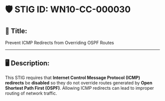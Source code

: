 # 🛡️ STIG ID: WN10-CC-000030

## 📌 Title:
Prevent ICMP Redirects from Overriding OSPF Routes

---

## 🖥️ Description:
This STIG requires that **Internet Control Message Protocol (ICMP) redirects** be **disabled** so they do not override routes generated by **Open Shortest Path First (OSPF)**. Allowing ICMP redirects can lead to improper routing of network traffic.
